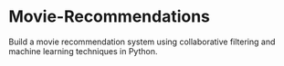 # Movie-Recommendations
Build a movie recommendation system using collaborative filtering and machine learning techniques in Python.
